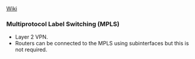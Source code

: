 [Wiki](https://en.wikipedia.org/wiki/Multiprotocol_Label_Switching)

### Multiprotocol Label Switching (MPLS)
- Layer 2 VPN. 
- Routers can be connected to the MPLS using subinterfaces but this is not required.